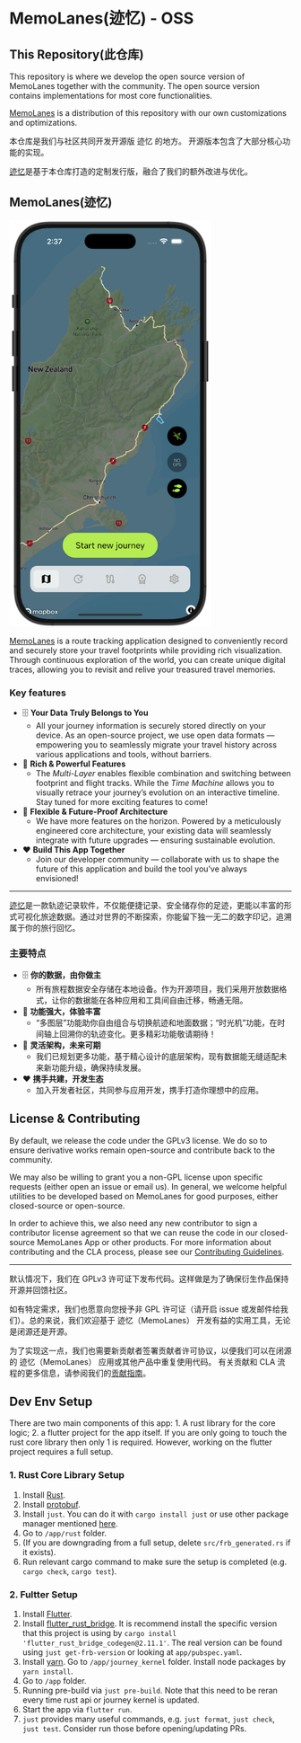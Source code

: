 # MemoLanes(迹忆) - OSS

## This Repository(此仓库)
This repository is where we develop the open source version of MemoLanes together with the community.
The open source version contains implementations for most core functionalities.

[MemoLanes](https://app.memolanes.com/) is a distribution of this repository with our own customizations and optimizations.  

本仓库是我们与社区共同开发开源版 迹忆 的地方。
开源版本包含了大部分核心功能的实现。

[迹忆](https://app.memolanes.com/)是基于本仓库打造的定制发行版，融合了我们的额外改进与优化。


## MemoLanes(迹忆)
<img src="./.github/app_screenshot.png" alt="App Screenshot" width="360">

[MemoLanes](https://app.memolanes.com/) is a route tracking application designed to conveniently record and securely store your travel footprints while providing rich visualization. Through continuous exploration of the world, you can create unique digital traces, allowing you to revisit and relive your treasured travel memories.

### Key features

- 🗄️ **Your Data Truly Belongs to You**
    - All your journey information is securely stored directly on your device. As an open-source project, we use open data formats — empowering you to seamlessly migrate your travel history across various applications and tools, without barriers.
- 💪 **Rich & Powerful Features**
    - The *Multi-Layer* enables flexible combination and switching between footprint and flight tracks. While the *Time Machine* allows you to visually retrace your journey’s evolution on an interactive timeline. Stay tuned for more exciting features to come!
- 🧩 **Flexible & Future-Proof Architecture**
    - We have more features on the horizon. Powered by a meticulously engineered core architecture, your existing data will seamlessly integrate with future upgrades — ensuring sustainable evolution.
- ❤️ **Build This App Together**
    - Join our developer community — collaborate with us to shape the future of this application and build the tool you’ve always envisioned!

---

[迹忆](https://app.memolanes.com/)是一款轨迹记录软件，不仅能便捷记录、安全储存你的足迹，更能以丰富的形式可视化旅途数据。通过对世界的不断探索，你能留下独一无二的数字印记，追溯属于你的旅行回忆。

### 主要特点

- 🗄️ **你的数据，由你做主**
    - 所有旅程数据安全存储在本地设备。作为开源项目，我们采用开放数据格式，让你的数据能在各种应用和工具间自由迁移，畅通无阻。
- 💪 **功能强大，体验丰富**
    -  “多图层”功能助你自由组合与切换航迹和地面数据；“时光机”功能，在时间轴上回溯你的轨迹变化。更多精彩功能敬请期待！
- 🧩 **灵活架构，未来可期**
    - 我们已规划更多功能，基于精心设计的底层架构，现有数据能无缝适配未来新功能升级，确保持续发展。
- ❤️ **携手共建，开发生态**
    - 加入开发者社区，共同参与应用开发，携手打造你理想中的应用。

## License & Contributing

By default, we release the code under the GPLv3 license. We do so to ensure derivative works remain open-source and contribute back to the community. 

We may also be willing to grant you a non-GPL license upon specific requests (either open an issue or email us). In general, we welcome helpful utilities to be developed based on MemoLanes for good purposes, either closed-source or open-source. 

In order to achieve this, we also need any new contributor to sign a contributor license agreement so that we can reuse the code in our closed-source MemoLanes App or other products.
For more information about contributing and the CLA process, please see our [Contributing Guidelines](.github/CONTRIBUTING.md).

---

默认情况下，我们在 GPLv3 许可证下发布代码。这样做是为了确保衍生作品保持开源并回馈社区。

如有特定需求，我们也愿意向您授予非 GPL 许可证（请开启 issue 或发邮件给我们）。总的来说，我们欢迎基于 迹忆（MemoLanes） 开发有益的实用工具，无论是闭源还是开源。

为了实现这一点，我们也需要新贡献者签署贡献者许可协议，以便我们可以在闭源的 迹忆（MemoLanes） 应用或其他产品中重复使用代码。
有关贡献和 CLA 流程的更多信息，请参阅我们的[贡献指南](.github/CONTRIBUTING.md)。

## Dev Env Setup
There are two main components of this app: 1. A rust library for the core logic; 2. a flutter project for the app itself. If you are only going to touch the rust core library then only 1 is required. However, working on the flutter project requires a full setup.

### 1. Rust Core Library Setup
1. Install [Rust](https://www.rust-lang.org/tools/install).
2. Install [protobuf](https://grpc.io/docs/protoc-installation/).
3. Install `just`. You can do it with `cargo install just` or use other package manager mentioned [here](https://just.systems/man/en/packages.html).
4. Go to `/app/rust` folder.
5. (If you are downgrading from a full setup, delete `src/frb_generated.rs` if it exists).
6. Run relevant cargo command to make sure the setup is completed (e.g. `cargo check`, `cargo test`).

### 2. Fultter Setup
1. Install [Flutter](https://docs.flutter.dev/get-started/install).
2. Install [flutter_rust_bridge](https://cjycode.com/flutter_rust_bridge/quickstart). It is recommend install the specific version that this project is using by `cargo install 'flutter_rust_bridge_codegen@2.11.1'`. The real version can be found using `just get-frb-version` or looking at `app/pubspec.yaml`.
3. Install [yarn](https://yarnpkg.com/getting-started/install). Go to `/app/journey_kernel` folder. Install node packages by `yarn install`.
4. Go to `/app` folder.
5. Running pre-build via `just pre-build`. Note that this need to be reran every time rust api or journey kernel is updated.
6. Start the app via `flutter run`.
7. `just` provides many useful commands, e.g. `just format`, `just check`, `just test`. Consider run those before opening/updating PRs.
